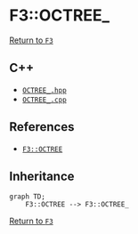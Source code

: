 # F3::OCTREE_

[Return to `F3`](/docs/F3.md)

## C++

- [`OCTREE_.hpp`](/c++/include/OCTREE_.hpp)
- [`OCTREE_.cpp`](/c++/source/OCTREE_.cpp)

## References

- [`F3::OCTREE`](/docs/F3/OCTREE.md)

## Inheritance

```mermaid
graph TD;
    F3::OCTREE --> F3::OCTREE_
```

[Return to `F3`](/docs/F3.md)